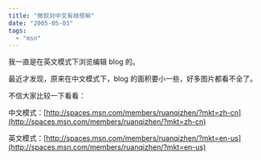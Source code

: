 ```yaml
---
title: "微软对中文有歧视嘛"
date: "2005-05-03"
tags: 
  - "msn"
---
```


我一直是在英文模式下浏览编辑 blog 的。

最近才发现，原来在中文模式下，blog 的面积要小一些，好多图片都看不全了。

不信大家比较一下看看：

中文模式：[http://spaces.msn.com/members/ruanqizhen/?mkt=zh-cn](http://spaces.msn.com/members/ruanqizhen/?mkt=zh-cn)

英文模式：[http://spaces.msn.com/members/ruanqizhen/?mkt=en-us](http://spaces.msn.com/members/ruanqizhen/?mkt=en-us)
